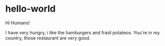 # hello-world
Hi Humans!

I have very hungry, i like the hamburgers and fraid potateos.
You're in my country, those restaurant are very good.
